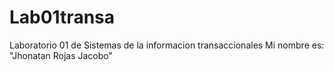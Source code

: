 # Lab01transa
Laboratorio 01 de Sistemas de la informacion transaccionales
Mi nombre es: "Jhonatan Rojas Jacobo"
